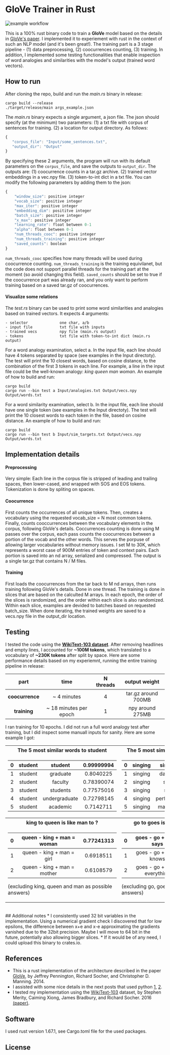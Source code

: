 # GloVe Trainer in Rust

![example workflow](https://github.com/Sabn0/GloVe-Rs/actions/workflows/rust.yml/badge.svg)

This is a 100% rust binary code to train a **GloVe** model based on the details in [GloVe's paper](https://aclanthology.org/D14-1162/). I implemented it to experiement with rust in the context of such an NLP model (and it's been great!). The training part is a 3 stage pipeline - (1) data preprocessing, (2) coocurrences counting, (3) training. In addition, I implemented some testing functionalities that enable inspection of word analogies and similarities with the model's output (trained word vectors).

 ## How to run
 After cloning the repo, build and run the *main.rs* binary in release:
 ```
 cargo build --release
./target/release/main args_example.json
 ```
 The *main.rs* binary expects a single argument, a json file. The json should specify (at the minimum) two parameters: (1) a txt file with corpus of sentences for training. (2) a location for output directory. As follows:
 ```javascript
 {
    "corpus_file": "Input/some_sentences.txt",
    "output_dir": "Output"
 }
 ```
By specifying these 2 arguments, the program will run with its default parameters on the `corpus_file`, and save the outputs to `output_dir`. The outputs are: (1) coocurrence counts in a tar.gz archive. (2) trained vector embeddings in a vec.npy file. (3) token-to-int dict in a txt file. You can modify the following parameters by adding them to the json:
```javascript
{
    "window_size": positive integer
    "vocab_size": positive integer
    "max_iter": positive integer
    "embedding_dim": posititve integer
    "batch_size": positive integer
    "x_max": positive integer
    "learning_rate": float between 0-1
    "alpha": float between 0-1
    "num_threads_cooc": positive integer
    "num_threads_training": positive integer
    "saved_counts": boolean
}
```
`num_threads_cooc` specifies how many threads will be used during coocurrence counting. `num_threads_training` is the training 
equivilanet, but the code does not support parallel threads for the training part at the moment (so avoid changing this field).
`saved_counts` should be set to true if the coocurrence part was already ran, and you only want to perform training based on a saved tar.gz of coocurrences.

#### Visualize some relations
The *test.rs* binary can be used to print some word similarities and analogies based on trained vectors. It expects 4 arguments:
```
- selector              one char, a/b
- input file            txt file with inputs
- trained vecs          npy file (main.rs output)
- tokens                txt file with token-to-int dict (main.rs output)
```

For a word analogy examination, select a. In the input file, each line should have 4 tokens separated by space (see examples in the Input directoty). The test will print the 10 closest words, based on cosine distance, to the combination of the first 3 tokens in each line. For example, a line in the input file could be the well-known analogy: *king queen man woman*. An example of how to build and run:
 ```
 cargo build
 cargo run --bin test a Input/analogies.txt Output/vecs.npy Output/words.txt
 ```

For a word similarity examination, select b. In the input file, each line should have one single token (see examples in the Input directoty). The test will print the 10 closest words to each token in the file, based on cosine distance. An example of how to build and run:
 ```
 cargo build
 cargo run --bin test b Input/sim_targets.txt Output/vecs.npy Output/words.txt
 ```

## Implementation details
#### Preprocessing
Very simple: Each line in the corpus file is stripped of leading and trailing spaces, then lower-cased, and wrapped with SOS and
EOS tokens. Tokenization is done by spliting on spaces.
#### Coocurrence
First counts the occurrences of all unique tokens. Then, creates a vocabulary using the requested vocab_size = N most common tokens. Finally, counts cooccurrences between the vocabulary elements in the corpus, following GloVe's details. Coccurrences counting is done using M passes over the corpus, each pass counts the coocurrences between a portion of the vocab and the other words. This serves the porpuse of allowing larger vocabularies without memory issues. I set M to 30K, which represents a worst case of 900M entries of token and context pairs. Each portion is saved into an nd array, serialized and compressed. The output is a single tar.gz that contains  N / M files.
#### Training
First loads the coocurrences from the tar back to M nd arrays, then runs training following GloVe's details. Done in one thread. The training is done in slices that are based on the calculted M arrays. In each epoch, the order of the slices is randomized, and the order within each slice is also randomized. Within each slice, examples are devided to batches based on requested batch_size. When done iterating, the trained weights are saved to a vecs.npy file in the output_dir location.

## Testing
I tested the code using the [**WikiText-103 dataset**](https://blog.salesforceairesearch.com/the-wikitext-long-term-dependency-language-modeling-dataset/). After removing headlines and empty lines, I accounted for **~100M tokens**, which translated to a vocabulary of **~230K tokens** after split by space. Here are some performance details based on my experiemnt, running the entire training pipeline in release:

| part | time | N threads | output weight |
| :--: |  :-------: | :-------: | :-------: |
| **coocurrence** | ~ 4 minutes | 4 | tar.gz around 700MB |
| **training**    | ~ 18 minutes per epoch |  1  |  npy around 275MB |

I ran training for 10 epochs. I did not run a full word analogy test after training, but I did inspect some manuall inputs for sanity. Here are some example I got:

<table>
<tr>
<th> The 5 most similar words to student </th>
<th> The 5 most similar words to singing </th>
</tr>
<tr>
<td>

| 0 | student | student | 0.99999994 |
| :--: |  :-------: | :-------: | :-------: |
| 1 | student | graduate | 0.8040225 |
| 2 | student | faculty | 0.78390074 |
| 3 | student | students | 0.77575016 |
| 4 | student | undergraduate | 0.72798145 |
| 5 | student | academic | 0.7142711 |

</td>
<td>

| 0 | singing | singing | 0.9999999 |
| :--: |  :-------: | :-------: | :-------: |
| 1 | singing | dancing | 0.8588408 |
| 2 | singing | sang | 0.8120471 |
| 3 | singing | sing | 0.80949867 |
| 4 | singing | performing | 0.7759678 |
| 5 | singing | madonna | 0.76943535 |

</td>
</tr>

<tr>
<th> king to queen is like man to ? </th>
<th> go to goes is like say to says ? </th>
</tr>
<tr>
<td>

| 0 | queen - king + man = woman | 0.77241313 |
| :--: |  :-------: | :-------: |
| 1 | queen - king + man = girl | 0.6918511 |
| 2 | queen - king + man = mother | 0.6108579 |

(excluding king, queen and man as possible answers)

</td>
<td>

| 0 | goes - go + say = says | 0.7782096 |
| :--: |  :-------: | :-------: |
| 1 | goes - go + say = knows | 0.71007967 |
| 2 | goes - go + say = everything | 0.70047474 |


(excluding go, goes and say as possible answers)

</td>
</tr>
</table>

<br />
## Additional notes
* I consistently used 32 bit variables in the implementation. Using a numerical gradient check I discovered that for low epsilons,
the difference between x+e and x-e approximating the gradients vanished due to the 32bit precision. Maybe I will move to 64
bit in the future, potentially also allowing bigger slices.
* If it would be of any need, I could upload this binary to crates.io.

## References
* This is a rust implementation of the architecture described in the paper [GloVe](https://aclanthology.org/D14-1162/), by Jeffrey Pennington, Richard Socher, and Christopher D. Manning. 2014.
* I assisted with some nice details in the next posts that used python [1](http://www.foldl.me/2014/glove-python/), [2](https://towardsdatascience.com/a-comprehensive-python-implementation-of-glove-c94257c2813d).
* I tested my implementation using the [WikiText-103](https://blog.salesforceairesearch.com/the-wikitext-long-term-dependency-language-modeling-dataset/) dataset, by Stephen Merity, Caiming Xiong, James Bradbury, and Richard Socher. 2016 [(paper)](https://arxiv.org/abs/1609.07843?ref=blog.salesforceairesearch.com).

## Software
I used rust version 1.67.1, see Cargo.toml file for the used packages.

## License

